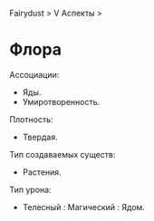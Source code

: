 Fairydust > V Аспекты >

# Флора

Ассоциации:
- Яды.
- Умиротворенность.

Плотность:
- Твердая.

Тип создаваемых существ:
- Растения.

Тип урона:
- Телесный : Магический : Ядом.